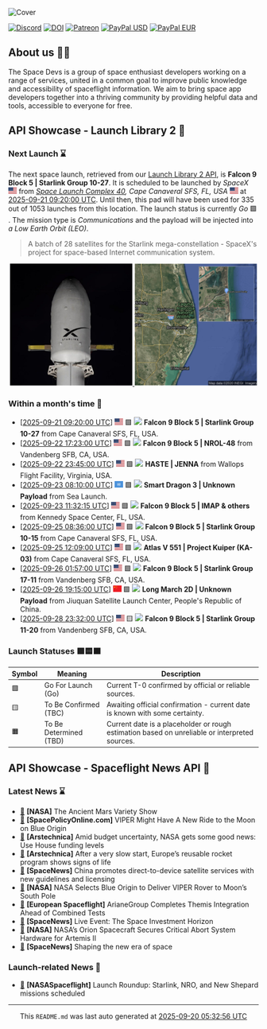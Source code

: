 ![Cover](https://raw.githubusercontent.com/TheSpaceDevs/Tutorials/main/assets/tsd_cover.png)


[![Discord](https://img.shields.io/badge/Discord-%237289DA.svg?style=for-the-badge&logo=discord&logoColor=white)](https://discord.gg/p7ntkNA)
[![DOI](https://img.shields.io/badge/DOI-10.5281/zenodo.15277896-blue.svg?style=for-the-badge)](https://doi.org/10.5281/zenodo.15277896)
[![Patreon](https://img.shields.io/badge/Patreon-F96854?style=for-the-badge&logo=patreon&logoColor=white)](https://www.patreon.com/TheSpaceDevs)
[![PayPal USD](https://img.shields.io/badge/PayPal-00457C?style=for-the-badge&logo=paypal&logoColor=white&label=USD)](https://www.paypal.com/donate/?hosted_button_id=UCPX4EL6E9JFA)
[![PayPal EUR](https://img.shields.io/badge/PayPal-00457C?style=for-the-badge&logo=paypal&logoColor=white&label=EUR)](https://www.paypal.com/donate/?hosted_button_id=5S7MGGWJJBHL6)

## About us 🧑‍🚀
The Space Devs is a group of space enthusiast developers working on a range of
services, united in a common goal to improve public knowledge and accessibility
of spaceflight information. We aim to bring space app developers together into a
thriving community by providing helpful data and tools, accessible to everyone
for free.

## API Showcase - Launch Library 2 🚀

### Next Launch ⌛
The next space launch, retrieved from our
<a href="https://thespacedevs.com/llapi">Launch Library 2 API</a>, is
**Falcon 9 Block 5 | Starlink Group 10-27**. It is scheduled to be launched by *SpaceX*
<img width="17" src="https://raw.githubusercontent.com/lipis/flag-icons/main/flags/4x3/us.svg" />
from *<a href="https://en.wikipedia.org/wiki/Cape_Canaveral_Air_Force_Station_Space_Launch_Complex_40">Space Launch Complex 40</a>, Cape Canaveral SFS, FL, USA*
<img width="17" src="https://raw.githubusercontent.com/lipis/flag-icons/main/flags/4x3/us.svg" />
at <a href="https://www.timeanddate.com/worldclock/fixedtime.html?iso=20250921T092000">2025-09-21 09:20:00 UTC</a>.  Until
then, this pad will have been used for 335
out of 1053 launches from this location. The launch status is currently
*Go* 🟩 . The mission type is
*Communications* and the payload will be injected
into *a Low Earth Orbit
(LEO)*.
<br>
<blockquote>
  A batch of 28 satellites for the Starlink mega-constellation - SpaceX's project for space-based Internet communication system.
</blockquote>

<p float="left" align="center">
  <a href="https://en.wikipedia.org/wiki/Falcon_9" >
    <img alt="launch-image" width="49%" src="/profile/cache/launch_image.png" />
  </a>
  <a href="https://www.google.com/maps?q=28.56194122,-80.57735736" >
    <img alt="pad-location" width="49%" src="/profile/cache/new_pad_image.png"  />
  </a>
</p>

### Within a month's time 📅
- \[<a href="https://www.timeanddate.com/worldclock/fixedtime.html?iso=20250921T092000">2025-09-21 09:20:00 UTC</a>\]  <img width="17" src="https://raw.githubusercontent.com/lipis/flag-icons/main/flags/4x3/us.svg" /> 🟩  <a href="https://www.google.com/calendar/render?action=TEMPLATE&text=Falcon 9 Block 5 | Starlink Group 10-27&location=Cape Canaveral SFS, FL, USA&dates=20250921T092000Z%2F20250921T132000Z"><img border="0" width="15" src="https://upload.wikimedia.org/wikipedia/commons/a/a5/Google_Calendar_icon_%282020%29.svg"></a> **Falcon 9 Block 5 | Starlink Group 10-27** from Cape Canaveral SFS, FL, USA.
- \[<a href="https://www.timeanddate.com/worldclock/fixedtime.html?iso=20250922T172300">2025-09-22 17:23:00 UTC</a>\]  <img width="17" src="https://raw.githubusercontent.com/lipis/flag-icons/main/flags/4x3/us.svg" /> 🟩  <a href="https://www.google.com/calendar/render?action=TEMPLATE&text=Falcon 9 Block 5 | NROL-48&location=Vandenberg SFB, CA, USA&dates=20250922T172300Z%2F20250922T182300Z"><img border="0" width="15" src="https://upload.wikimedia.org/wikipedia/commons/a/a5/Google_Calendar_icon_%282020%29.svg"></a> **Falcon 9 Block 5 | NROL-48** from Vandenberg SFB, CA, USA.
- \[<a href="https://www.timeanddate.com/worldclock/fixedtime.html?iso=20250922T234500">2025-09-22 23:45:00 UTC</a>\]  <img width="17" src="https://raw.githubusercontent.com/lipis/flag-icons/main/flags/4x3/us.svg" /> 🟩  <a href="https://www.google.com/calendar/render?action=TEMPLATE&text=HASTE | JENNA&location=Wallops Flight Facility, Virginia, USA&dates=20250922T234500Z%2F20250923T051500Z"><img border="0" width="15" src="https://upload.wikimedia.org/wikipedia/commons/a/a5/Google_Calendar_icon_%282020%29.svg"></a> **HASTE | JENNA** from Wallops Flight Facility, Virginia, USA.
- \[<a href="https://www.timeanddate.com/worldclock/fixedtime.html?iso=20250923T081000">2025-09-23 08:10:00 UTC</a>\]  <img width="17" src="https://raw.githubusercontent.com/lipis/flag-icons/main/flags/4x3/un.svg" /> 🟩  <a href="https://www.google.com/calendar/render?action=TEMPLATE&text=Smart Dragon 3 | Unknown Payload&location=Sea Launch&dates=20250923T081000Z%2F20250923T083000Z"><img border="0" width="15" src="https://upload.wikimedia.org/wikipedia/commons/a/a5/Google_Calendar_icon_%282020%29.svg"></a> **Smart Dragon 3 | Unknown Payload** from Sea Launch.
- \[<a href="https://www.timeanddate.com/worldclock/fixedtime.html?iso=20250923T113215">2025-09-23 11:32:15 UTC</a>\]  <img width="17" src="https://raw.githubusercontent.com/lipis/flag-icons/main/flags/4x3/us.svg" /> 🟩  <a href="https://www.google.com/calendar/render?action=TEMPLATE&text=Falcon 9 Block 5 | IMAP &amp; others&location=Kennedy Space Center, FL, USA&dates=20250923T113215Z%2F20250923T113215Z"><img border="0" width="15" src="https://upload.wikimedia.org/wikipedia/commons/a/a5/Google_Calendar_icon_%282020%29.svg"></a> **Falcon 9 Block 5 | IMAP & others** from Kennedy Space Center, FL, USA.
- \[<a href="https://www.timeanddate.com/worldclock/fixedtime.html?iso=20250925T083600">2025-09-25 08:36:00 UTC</a>\]  <img width="17" src="https://raw.githubusercontent.com/lipis/flag-icons/main/flags/4x3/us.svg" /> 🟩  <a href="https://www.google.com/calendar/render?action=TEMPLATE&text=Falcon 9 Block 5 | Starlink Group 10-15&location=Cape Canaveral SFS, FL, USA&dates=20250925T083600Z%2F20250925T123600Z"><img border="0" width="15" src="https://upload.wikimedia.org/wikipedia/commons/a/a5/Google_Calendar_icon_%282020%29.svg"></a> **Falcon 9 Block 5 | Starlink Group 10-15** from Cape Canaveral SFS, FL, USA.
- \[<a href="https://www.timeanddate.com/worldclock/fixedtime.html?iso=20250925T120900">2025-09-25 12:09:00 UTC</a>\]  <img width="17" src="https://raw.githubusercontent.com/lipis/flag-icons/main/flags/4x3/us.svg" /> 🟩  <a href="https://www.google.com/calendar/render?action=TEMPLATE&text=Atlas V 551 | Project Kuiper (KA-03)&location=Cape Canaveral SFS, FL, USA&dates=20250925T120900Z%2F20250925T123800Z"><img border="0" width="15" src="https://upload.wikimedia.org/wikipedia/commons/a/a5/Google_Calendar_icon_%282020%29.svg"></a> **Atlas V 551 | Project Kuiper (KA-03)** from Cape Canaveral SFS, FL, USA.
- \[<a href="https://www.timeanddate.com/worldclock/fixedtime.html?iso=20250926T015700">2025-09-26 01:57:00 UTC</a>\]  <img width="17" src="https://raw.githubusercontent.com/lipis/flag-icons/main/flags/4x3/us.svg" /> 🟩  <a href="https://www.google.com/calendar/render?action=TEMPLATE&text=Falcon 9 Block 5 | Starlink Group 17-11&location=Vandenberg SFB, CA, USA&dates=20250926T015700Z%2F20250926T055700Z"><img border="0" width="15" src="https://upload.wikimedia.org/wikipedia/commons/a/a5/Google_Calendar_icon_%282020%29.svg"></a> **Falcon 9 Block 5 | Starlink Group 17-11** from Vandenberg SFB, CA, USA.
- \[<a href="https://www.timeanddate.com/worldclock/fixedtime.html?iso=20250926T191500">2025-09-26 19:15:00 UTC</a>\]  <img width="17" src="https://raw.githubusercontent.com/lipis/flag-icons/main/flags/4x3/cn.svg" /> 🟩  <a href="https://www.google.com/calendar/render?action=TEMPLATE&text=Long March 2D | Unknown Payload&location=Jiuquan Satellite Launch Center, People&#x27;s Republic of China&dates=20250926T191500Z%2F20250926T194400Z"><img border="0" width="15" src="https://upload.wikimedia.org/wikipedia/commons/a/a5/Google_Calendar_icon_%282020%29.svg"></a> **Long March 2D | Unknown Payload** from Jiuquan Satellite Launch Center, People's Republic of China.
- \[<a href="https://www.timeanddate.com/worldclock/fixedtime.html?iso=20250928T233200">2025-09-28 23:32:00 UTC</a>\]  <img width="17" src="https://raw.githubusercontent.com/lipis/flag-icons/main/flags/4x3/us.svg" /> 🟨  <a href="https://www.google.com/calendar/render?action=TEMPLATE&text=Falcon 9 Block 5 | Starlink Group 11-20&location=Vandenberg SFB, CA, USA&dates=20250928T233200Z%2F20250929T033200Z"><img border="0" width="15" src="https://upload.wikimedia.org/wikipedia/commons/a/a5/Google_Calendar_icon_%282020%29.svg"></a> **Falcon 9 Block 5 | Starlink Group 11-20** from Vandenberg SFB, CA, USA.


### Launch Statuses 🟩🟨🟧
<p align="center">
    <table class="tg">
    <thead>
      <tr>
        <th class="tg-0pky">Symbol</th>
        <th class="tg-0pky">Meaning</th>
        <th class="tg-0pky">Description</th>
      </tr>
    </thead>
    <tbody>
      <tr>
        <td class="tg-0pky">🟩</td>
        <td class="tg-0pky">Go For Launch (Go)</td>
        <td class="tg-0pky">Current T-0 confirmed by official or reliable sources.</td>
      </tr>
      <tr>
        <td class="tg-0pky">🟨</td>
        <td class="tg-0pky">To Be Confirmed (TBC)</td>
        <td class="tg-0pky">Awaiting official confirmation - current date is known with some certainty.</td>
      </tr>
      <tr>
        <td class="tg-0pky">🟧</td>
        <td class="tg-0pky">To Be Determined (TBD)</td>
        <td class="tg-0pky">Current date is a placeholder or rough estimation based on unreliable or interpreted sources.</td>
      </tr>
    </tbody>
    </table>
</p>

## API Showcase - Spaceflight News API 📰

### Latest News ⌛
- <a href="https://science.nasa.gov/blog/the-ancient-mars-variety-show/" >🔗</a> **[NASA]** The Ancient Mars Variety Show
- <a href="https://spacepolicyonline.com/news/viper-might-have-a-new-ride-to-the-moon-on-blue-origin/" >🔗</a> **[SpacePolicyOnline.com]** VIPER Might Have A New Ride to the Moon on Blue Origin
- <a href="https://arstechnica.com/space/2025/09/amid-budget-uncertainty-nasa-gets-some-good-news-use-house-funding-levels/" >🔗</a> **[Arstechnica]** Amid budget uncertainty, NASA gets some good news: Use House funding levels
- <a href="https://arstechnica.com/space/2025/09/after-a-very-slow-start-europes-reusable-rocket-program-shows-signs-of-life/" >🔗</a> **[Arstechnica]** After a very slow start, Europe’s reusable rocket program shows signs of life
- <a href="https://spacenews.com/china-promotes-direct-to-device-satellite-services-with-new-guidelines-and-licensing/" >🔗</a> **[SpaceNews]** China promotes direct-to-device satellite services with new guidelines and licensing
- <a href="https://www.nasa.gov/news-release/nasa-selects-blue-origin-to-deliver-viper-rover-to-moons-south-pole/" >🔗</a> **[NASA]** NASA Selects Blue Origin to Deliver VIPER Rover to Moon’s South Pole
- <a href="https://europeanspaceflight.com/arianegroup-completes-themis-integration-ahead-of-combined-tests/" >🔗</a> **[European Spaceflight]** ArianeGroup Completes Themis Integration Ahead of Combined Tests
- <a href="https://spacenews.com/live-event-the-space-investment-horizon/" >🔗</a> **[SpaceNews]** Live Event: The Space Investment Horizon
- <a href="https://www.nasa.gov/image-article/nasas-orion-spacecraft-secures-critical-abort-system-hardware-for-artemis-ii/" >🔗</a> **[NASA]** NASA’s Orion Spacecraft Secures Critical Abort System Hardware for Artemis II
- <a href="https://spacenews.com/shaping-the-new-era-of-space/" >🔗</a> **[SpaceNews]** Shaping the new era of space


### Launch-related News 🚀

- <a href="https://www.nasaspaceflight.com/2025/09/launch-roundup-091525/" >🔗</a> **[NASASpaceflight]** Launch Roundup: Starlink, NRO, and New Shepard missions scheduled


<hr>
  <div align="center">
  This <code>README.md</code> was last auto generated at <a href="https://www.timeanddate.com/worldclock/fixedtime.html?iso=20250920T053256">2025-09-20 05:32:56 UTC</a>
  <br>
  <!-- <a href="https://medium.com/@g.h.garrett" target="_blank">Learn to add space launches to your profile here!</a> -->
</div>